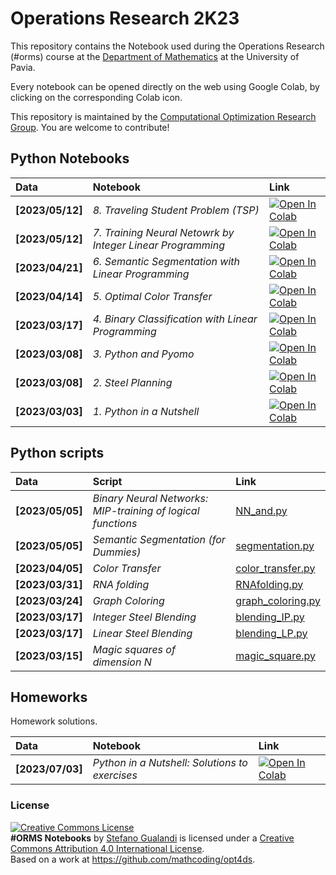 # Operations Research 2K23

This repository contains the Notebook used during the Operations Research (#orms) course at the [Department of Mathematics](https://matematica.unipv.it/) at the University of Pavia.

Every notebook can be opened directly on the web using Google Colab, by clicking on the corresponding Colab icon.

This repository is maintained by the [Computational Optimization Research Group](https://www.compopt.it/). You are welcome to contribute!

## Python Notebooks

| Data | Notebook | Link |
|:-|:-|:-|
|**[2023/05/12]**|*8. Traveling Student Problem (TSP)*|[![Open In Colab](https://colab.research.google.com/assets/colab-badge.svg)](https://colab.research.google.com/github/mathcoding/opt4ds/blob/master/notebooks/TSP.ipynb)|
|**[2023/05/12]**|*7. Training Neural Netowrk by Integer Linear Programming*|[![Open In Colab](https://colab.research.google.com/assets/colab-badge.svg)](https://colab.research.google.com/github/mathcoding/opt4ds/blob/master/notebooks/TrainingBNN.ipynb)|
|**[2023/04/21]**|*6. Semantic Segmentation with Linear Programming*|[![Open In Colab](https://colab.research.google.com/assets/colab-badge.svg)](https://colab.research.google.com/github/mathcoding/opt4ds/blob/master/notebooks/SemanticSegmentation.ipynb)|
|**[2023/04/14]**|*5. Optimal Color Transfer*|[![Open In Colab](https://colab.research.google.com/assets/colab-badge.svg)](https://colab.research.google.com/github/mathcoding/opt4ds/blob/master/notebooks/ColorTransfer.ipynb)|
|**[2023/03/17]**|*4. Binary Classification with Linear Programming*|[![Open In Colab](https://colab.research.google.com/assets/colab-badge.svg)](https://colab.research.google.com/github/mathcoding/opt4ds/blob/master/notebooks/LinearClassification.ipynb)|
|**[2023/03/08]**|*3. Python and Pyomo*|[![Open In Colab](https://colab.research.google.com/assets/colab-badge.svg)](https://colab.research.google.com/github/mathcoding/opt4ds/blob/master/notebooks/Python_and_Pyomo.ipynb)|
|**[2023/03/08]**|*2. Steel Planning*|[![Open In Colab](https://colab.research.google.com/assets/colab-badge.svg)](https://colab.research.google.com/github/mathcoding/opt4ds/blob/master/notebooks/Steel_Planning.ipynb)|
|**[2023/03/03]**|*1. Python in a Nutshell*|[![Open In Colab](https://colab.research.google.com/assets/colab-badge.svg)](https://colab.research.google.com/github/mathcoding/opt4ds/blob/master/notebooks/Python_in_a_Nutshell.ipynb)|

## Python scripts
| Data | Script | Link |
|:-|:-| :-|
|**[2023/05/05]**|*Binary Neural Networks: MIP-training of logical functions*|[NN_and.py](https://github.com/mathcoding/opt4ds/blob/master/scripts/NN_and.py)||:-|:-| :-|
|**[2023/05/05]**|*Semantic Segmentation (for Dummies)*|[segmentation.py](https://github.com/mathcoding/opt4ds/blob/master/scripts/segmentation.py)||:-|:-| :-|
|**[2023/04/05]**|*Color Transfer*|[color_transfer.py](https://github.com/mathcoding/opt4ds/blob/master/scripts/color_transfer.py)||:-|:-| :-|
|**[2023/03/31]**|*RNA folding*|[RNAfolding.py](https://github.com/mathcoding/opt4ds/blob/master/scripts/RNAfolding.py)||:-|:-| :-|
|**[2023/03/24]**|*Graph Coloring*|[graph_coloring.py](https://github.com/mathcoding/opt4ds/blob/master/scripts/graph_coloring.py)||:-|:-| :-|
|**[2023/03/17]**|*Integer Steel Blending*|[blending_IP.py](https://github.com/mathcoding/opt4ds/blob/master/scripts/blending_IP.py)|
|**[2023/03/17]**|*Linear Steel Blending*|[blending_LP.py](https://github.com/mathcoding/opt4ds/blob/master/scripts/blending_LP.py)|
|**[2023/03/15]**|*Magic squares of dimension N*|[magic_square.py](https://github.com/mathcoding/opt4ds/blob/master/scripts/magic_square.py)|


## Homeworks
Homework solutions.

| Data | Notebook | Link |
|:-|:-|:-|
|**[2023/07/03]**|*Python in a Nutshell: Solutions to exercises*|[![Open In Colab](https://colab.research.google.com/assets/colab-badge.svg)](https://colab.research.google.com/github/mathcoding/opt4ds/blob/master/notebooks/Python_in_a_Nutshell_solutions.ipynb)|



### License
<a rel="license" href="http://creativecommons.org/licenses/by/4.0/"><img alt="Creative Commons License" style="border-width:0" src="https://i.creativecommons.org/l/by/4.0/88x31.png" /></a><br /><span xmlns:dct="http://purl.org/dc/terms/" property="dct:title"><b>#ORMS Notebooks</b></span> by <a xmlns:cc="http://creativecommons.org/ns#" href="http://matematica.unipv.it/gualandi" property="cc:attributionName" rel="cc:attributionURL">Stefano Gualandi</a> is licensed under a <a rel="license" href="http://creativecommons.org/licenses/by/4.0/">Creative Commons Attribution 4.0 International License</a>.<br />Based on a work at <a xmlns:dct="http://purl.org/dc/terms/" href="https://github.com/mathcoding/opt4ds" rel="dct:source">https://github.com/mathcoding/opt4ds</a>.
